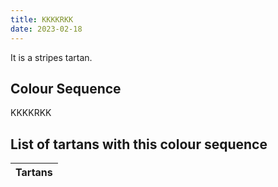 ```yaml
---
title: KKKKRKK
date: 2023-02-18
---
```

<no value>

It is a <no value> stripes tartan.


## Colour Sequence
KKKKRKK

## List of tartans with this colour sequence

| Tartans |
|---------------|
